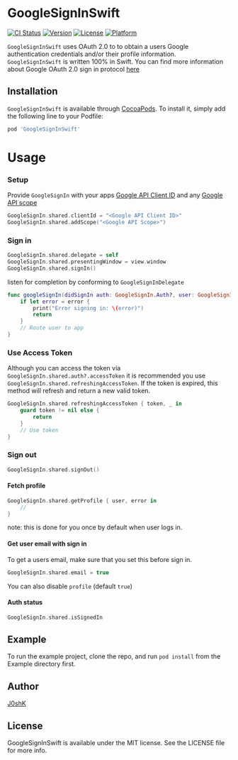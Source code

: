 # GoogleSignInSwift

[![CI Status](https://img.shields.io/travis/J0shK/GoogleSignInSwift.svg?style=flat)](https://travis-ci.org/J0shK/GoogleSignInSwift)
[![Version](https://img.shields.io/cocoapods/v/GoogleSignInSwift.svg?style=flat)](https://cocoapods.org/pods/GoogleSignInSwift)
[![License](https://img.shields.io/cocoapods/l/GoogleSignInSwift.svg?style=flat)](https://cocoapods.org/pods/GoogleSignInSwift)
[![Platform](https://img.shields.io/cocoapods/p/GoogleSignInSwift.svg?style=flat)](https://cocoapods.org/pods/GoogleSignInSwift)

`GoogleSignInSwift` uses OAuth 2.0 to to obtain a users Google authentication credentials and/or their profile information. `GoogleSignInSwift` is written 100% in Swift. You can find more information about Google OAuth 2.0 sign in protocol [here](https://developers.google.com/identity/protocols/oauth2)

## Installation

`GoogleSignInSwift` is available through [CocoaPods](https://cocoapods.org). To install
it, simply add the following line to your Podfile:

```ruby
pod 'GoogleSignInSwift'
```
# Usage

### Setup
Provide `GoogleSignIn` with your apps [Google API Client ID](https://console.developers.google.com/apis/credentials) and any [Google API scope](https://developers.google.com/identity/protocols/oauth2/scopes)
```swift
GoogleSignIn.shared.clientId = "<Google API Client ID>"
GoogleSignIn.shared.addScope("<Google API Scope>")
```
### Sign in
```swift
GoogleSignIn.shared.delegate = self
GoogleSignIn.shared.presentingWindow = view.window
GoogleSignIn.shared.signIn()
```
listen for completion by conforming to `GoogleSignInDelegate`
```swift
func googleSignIn(didSignIn auth: GoogleSignIn.Auth?, user: GoogleSignIn.User?, error: Error?) {
    if let error = error {
        print("Error signing in: \(error)")
        return
    }
    // Route user to app
}
```
### Use Access Token
Although you can access the token via `GoogleSignIn.shared.auth?.accessToken` it is recommended you use `GoogleSignIn.shared.refreshingAccessToken`. If the token is expired, this method will refresh and return a new valid token.
```swift
GoogleSignIn.shared.refreshingAccessToken { token, _ in
    guard token != nil else {
        return
    }
    // Use token
}
```
### Sign out
```swift
GoogleSignIn.shared.signOut()
```
#### Fetch profile
```swift
GoogleSignIn.shared.getProfile { user, error in
    //
}
```
note: this is done for you once by default when user logs in.
#### Get user email with sign in
To get a users email, make sure that you set this before sign in.
```swift
GoogleSignIn.shared.email = true
```
You can also disable `profile` (default `true`)
#### Auth status
```swift
GoogleSignIn.shared.isSignedIn
```

## Example

To run the example project, clone the repo, and run `pod install` from the Example directory first.

## Author

[J0shK](https://github.com/J0shK)

## License

GoogleSignInSwift is available under the MIT license. See the LICENSE file for more info.
